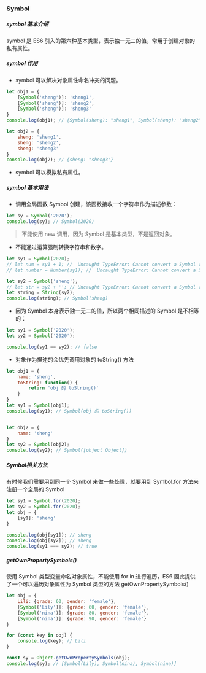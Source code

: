 ### Symbol
##### symbol 基本介绍
symbol 是 ES6 引入的第六种基本类型，表示独一无二的值，常用于创建对象的私有属性。



##### symbol 作用
* symbol 可以解决对象属性命名冲突的问题。
```javascript
let obj1 = {
    [Symbol('sheng')]: 'sheng1',
    [Symbol('sheng')]: 'sheng2',
    [Symbol('sheng')]: 'sheng3'
}
console.log(obj1); // {Symbol(sheng): "sheng1", Symbol(sheng): "sheng2", Symbol(sheng): "sheng3"}

let obj2 = {
    sheng: 'sheng1',
    sheng: 'sheng2',
    sheng: 'sheng3'
}
console.log(obj2); // {sheng: "sheng3"}
```




* symbol 可以模拟私有属性。



##### symbol 基本用法
* 调用全局函数 Symbol 创建，该函数接收一个字符串作为描述参数：
```javascript
let sy = Symbol('2020');
console.log(sy); // Symbol(2020)
```
>不能使用 new 调用，因为 Symbol 是基本类型，不是返回对象。




* 不能通过运算强制转换字符串和数字。
```javascript
let sy1 = Symbol(2020);
// let num = sy1 + 1; //  Uncaught TypeError: Cannot convert a Symbol value to a number
// let number = Number(sy1); //  Uncaught TypeError: Cannot convert a Symbol value to a number

let sy2 = Symbol('sheng');
// let str = sy2 + ''; // Uncaught TypeError: Cannot convert a Symbol value to a string
let string = String(sy2);
console.log(string); // Symbol(sheng)
```



* 因为 Symbol 本身表示独一无二的值，所以两个相同描述的 Symbol 是不相等的：
```javascript
let sy1 = Symbol('2020');
let sy2 = Symbol('2020');

console.log(sy1 == sy2); // false
```



* 对象作为描述的会优先调用对象的 toString() 方法
```javascript
let obj1 = {
    name: 'sheng',
    toString: function() {
        return 'obj 的 toString()'
    }
}
let sy1 = Symbol(obj1);
console.log(sy1); // Symbol(obj 的 toString())


let obj2 = {
    name: 'sheng'
}
let sy2 = Symbol(obj2);
console.log(sy2); // Symbol([object Object])
```




##### Symbol相关方法
有时候我们需要用到同一个 Symbol 来做一些处理，就要用到 Symbol.for 方法来注册一个全局的 Symbol
```javascript
let sy1 = Symbol.for(2020);
let sy2 = Symbol.for(2020);
let obj = {
    [sy1]: 'sheng'
}

console.log(obj[sy1]); // sheng
console.log(obj[sy2]); // sheng
console.log(sy1 === sy2); // true
```



##### getOwnPropertySymbols()
使用 Symbol 类型变量命名对象属性，不能使用 for in 进行遍历，ES6 因此提供了一个可以遍历对象属性为 Symbol 类型的方法 getOwnPropertySymbols()
```javascript
let obj = {
    Lili: {grade: 60, gender: 'female'},
    [Symbol('Lily')]: {grade: 60, gender: 'female'},
    [Symbol('nina')]: {grade: 80, gender: 'female'},
    [Symbol('nina')]: {grade: 90, gender: 'female'}
}

for (const key in obj) {
    console.log(key); // Lili
}

const sy = Object.getOwnPropertySymbols(obj);
console.log(sy); // [Symbol(Lily), Symbol(nina), Symbol(nina)]
```
